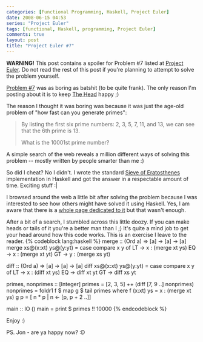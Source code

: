```yaml
---
categories: [Functional Programming, Haskell, Project Euler]
date: 2008-06-15 04:53
series: "Project Euler"
tags: [functional, Haskell, programming, Project Euler]
comments: true
layout: post
title: "Project Euler #7"
---
```

<strong>WARNING!</strong> This post contains a spoiler for Problem #7 listed at <a href="http://projecteuler.net/" title="Project Euler">Project Euler</a>. Do not read the rest of this post if you're planning to attempt to solve the problem yourself.

<!--more-->

<a href="http://projecteuler.net/index.php?section=problems&id=7">Problem #7</a> was as boring as batshit (to be quite frank). The only reason I'm posting about it is to keep <a href="http://berkshirehunt.com/" title="Berkshire Hunt">The Head</a> happy ;)

The reason I thought it was boring was because it was just the age-old problem of "how fast can you generate primes":<blockquote><p>
By listing the first six prime numbers: 2, 3, 5, 7, 11, and 13, we can see that the 6th prime is 13.

What is the 10001st prime number?</p></blockquote>
A simple search of the web reveals a million different ways of solving this problem -- mostly written by people smarter than me :)

So did I cheat? No I didn't. I wrote the standard <a href="http://en.wikipedia.org/wiki/Sieve_of_Eratosthenes" title="Sieve of Eratosthenes">Sieve of Eratosthenes</a> implementation in Haskell and got the answer in a respectable amount of time. Exciting stuff :|

I browsed around the web a little bit after solving the problem because I was interested to see how others might have solved it using Haskell. Yes, I am aware that there is a <a href="" title="">whole page dedicated to it</a> but that wasn't enough.

After a bit of a search, I stumbled across this little doozy. If you can make heads or tails of it you're a better man than I ;) It's quite a mind job to get your head around how this code works. This is an exercise I leave to the reader.
{% codeblock lang:haskell %}
merge :: (Ord a) => [a] -> [a] -> [a]
merge xs@(x:xt) ys@(y:yt) =
  case compare x y of
    LT -> x : (merge xt ys)
    EQ -> x : (merge xt yt)
    GT -> y : (merge xs yt)

diff :: (Ord a) => [a] -> [a] -> [a]
diff xs@(x:xt) ys@(y:yt) =
  case compare x y of
    LT -> x : (diff xt ys)
    EQ -> diff xt yt
    GT -> diff xs yt

primes, nonprimes :: [Integer]
primes    = [2, 3, 5] ++ (diff [7, 9 ..] nonprimes)
nonprimes = foldr1 f $ map g $ tail primes
  where
    f (x:xt) ys = x : (merge xt ys)
    g p         = [ n * p | n <- [p, p + 2 ..]]

main :: IO ()
main = print $ primes !! 10000
{% endcodeblock %}

Enjoy :)

PS. Jon - are ya happy now? :D
